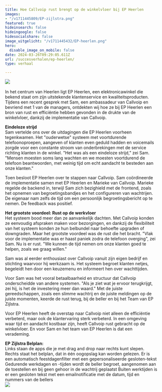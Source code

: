 ```yaml
---
title: Hoe Callvoip rust brengt op de winkelvloer bij EP Heerlen
images:
- "/v1711445809/EP-zijlstra.png"
featured: true
hideinsearch: false
hideingoogle: false
hidesocialshare: false
image_uitgelicht: "/v1711445432/EP-heerlen.png"
hero:
  disable_image_on_mobile: false
date: 2024-03-26T09:29:05.611Z
url: /succesverhalen/ep-heerlen/
type: verhaal

---
```

<img src="https://res.cloudinary.com/callvoip/image/upload/v1711445809/EP-zijlstra.png"><br><br>
In het centrum van Heerlen ligt EP Heerlen, een elektronicawinkel die bekend staat om zijn uitstekende klantenservice en kwaliteitsproducten. Tijdens een recent gesprek met Sam, een ambassadeur van Callvoip en bevriend met 1 van de managers, ontdekten wij hoe ze bij EP Heerlen een bron van rust en efficiëntie hebben gevonden in de drukte van de winkelvloer, dankzij de implementatie van Callvoip.

<strong>Eindeloze strijd</strong><br>
Sam vertelde ons over de uitdagingen die EP Heerlen voorheen tegenkwamen. Het "ouderwetse" systeem met voortdurende telefoonoproepen, aangeven of klanten even geduld hadden en voicemails zorgde voor een constante stroom van onderbrekingen met de service richting klanten in de winkel. "Het was als een eindeloze strijd," zei Sam. "Mensen moesten soms lang wachten en we moesten voortdurend de telefoon beantwoorden, met weinig tijd om echt aandacht te besteden aan onze klanten."

Toen besloot EP Heerlen over te stappen naar Callvoip. Sam coördineerde de implementatie samen met EP Heerlen en Marieke van Callvoip. Marieke regelde de backend in, terwijl Sam zich bezighield met de frontend, zoals het opnemen van begroetingsbandjes en het configureren van wachtrijen. De eigenaar nam zelfs de tijd om een persoonlijk begroetingsbericht op te nemen. De feedback was positief. 

<strong>Het grootste voordeel: Rust op de werkvloer</strong><br>
Het systeem bood meer dan ze aanvankelijk dachten. Met Callvoip konden ze eenvoudig afspraken maken voor bezorgingen, en dankzij de flexibiliteit van het systeem konden ze hun belbundel naar behoefte upgraden of downgraden. Maar het grootste voordeel was de rust die het bracht. "Vlak voor de implementatie was er haast paniek zodra de telefoon overging", zei Sam. Nu is er rust. "We kunnen de tijd nemen om onze klanten goed te helpen, zoals we graag willen."

Sam was al eerder enthousiast over Callvoip vanuit zijn eigen bedrijf en stichting waarvoor hij werkzaam is. Het systeem begroet klanten netjes, begeleidt hen door een keuzemenu en informeert hen over wachttijden. 

Voor Sam was het vooral betaalbaarheid en structuur dat Callvoip onderscheidde van andere systemen. "Als je ziet wat je ervoor terugkrijgt, zei hij, is het de investering meer dan waard."
Met de juiste gereedschappen, zoals een slimme wachtrij en de juiste meldingen op de juiste momenten, keerde de rust terug, bij de beller en bij het Team van EP Zijlstra.

Voor EP Heerlen heeft de overstap naar Callvoip niet alleen de efficiëntie verbeterd, maar ook de klantervaring sterk verbeterd. In een omgeving waar tijd en aandacht kostbaar zijn, heeft Callvoip rust gebracht op de winkelvloer. En voor Sam en het team van EP Heerlen is dat een verademing.

<strong>EP Zijlstra Belplan:</strong><br>
Links staan de apps die je met drag and drop naar rechts kunt slepen.
Rechts staat het belplan, dat in één oogopslag kan worden gelezen.
Er is een automatisch feestdagenfilter met een gepersonaliseerde gesloten-tekst
Gedurende werkdagen en -tijden wordt de beller begroet, aangenomen aan de toestellen en bij geen gehoor in de wachtrij geplaatst
Buiten werktijden is er een gesloten tekst met een emailnotificatie met de datum, tijd en nummers van de bellers<br>
<img src="https://res.cloudinary.com/callvoip/image/upload/v1712042017/belplan-EP.png">


